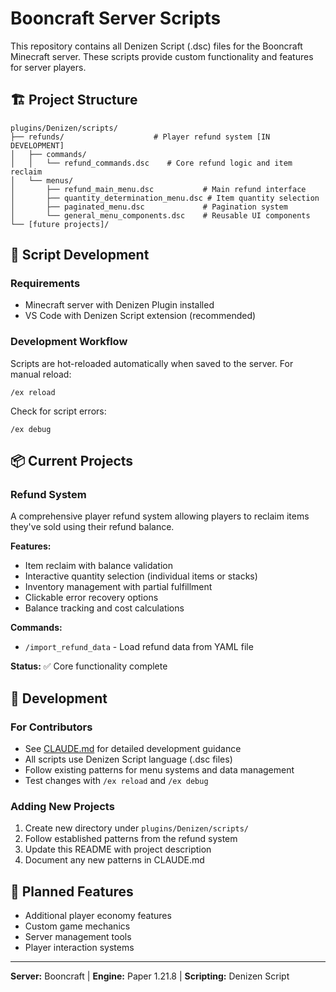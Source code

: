 # Booncraft Server Scripts

This repository contains all Denizen Script (.dsc) files for the Booncraft Minecraft server. These scripts provide custom functionality and features for server players.

## 🏗️ Project Structure

```
plugins/Denizen/scripts/
├── refunds/                    # Player refund system [IN DEVELOPMENT]
│   ├── commands/
│   │   └── refund_commands.dsc    # Core refund logic and item reclaim
│   └── menus/
│       ├── refund_main_menu.dsc           # Main refund interface
│       ├── quantity_determination_menu.dsc # Item quantity selection
│       ├── paginated_menu.dsc             # Pagination system
│       └── general_menu_components.dsc    # Reusable UI components
└── [future projects]/
```

## 📝 Script Development

### Requirements
- Minecraft server with Denizen Plugin installed
- VS Code with Denizen Script extension (recommended)

### Development Workflow
Scripts are hot-reloaded automatically when saved to the server. For manual reload:
```
/ex reload
```

Check for script errors:
```
/ex debug
```

## 📦 Current Projects

### Refund System
A comprehensive player refund system allowing players to reclaim items they've sold using their refund balance.

**Features:**
- Item reclaim with balance validation
- Interactive quantity selection (individual items or stacks)
- Inventory management with partial fulfillment
- Clickable error recovery options
- Balance tracking and cost calculations

**Commands:**
- `/import_refund_data` - Load refund data from YAML file

**Status:** ✅ Core functionality complete

## 🔧 Development

### For Contributors
- See [CLAUDE.md](./CLAUDE.md) for detailed development guidance
- All scripts use Denizen Script language (.dsc files)
- Follow existing patterns for menu systems and data management
- Test changes with `/ex reload` and `/ex debug`

### Adding New Projects
1. Create new directory under `plugins/Denizen/scripts/`
2. Follow established patterns from the refund system
3. Update this README with project description
4. Document any new patterns in CLAUDE.md

## 🎯 Planned Features
- Additional player economy features
- Custom game mechanics
- Server management tools
- Player interaction systems

---

**Server:** Booncraft | **Engine:** Paper 1.21.8 | **Scripting:** Denizen Script